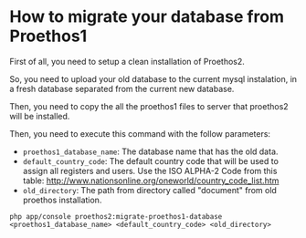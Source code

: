 How to migrate your database from Proethos1
===========================================

First of all, you need to setup a clean installation of Proethos2.

So, you need to upload your old database to the current mysql instalation, in a fresh database separated from the
current new database.

Then, you need to copy the all the proethos1 files to server that proethos2 will be installed.

Then, you need to execute this command with the follow parameters:

- `proethos1_database_name`: The database name that has the old data.
- `default_country_code`: The default country code that will be used to assign all registers and users. Use the
ISO ALPHA-2 Code from this table: http://www.nationsonline.org/oneworld/country_code_list.htm
- `old_directory`: The path from directory called "document" from old proethos installation.

```
php app/console proethos2:migrate-proethos1-database <proethos1_database_name> <default_country_code> <old_directory>
```
